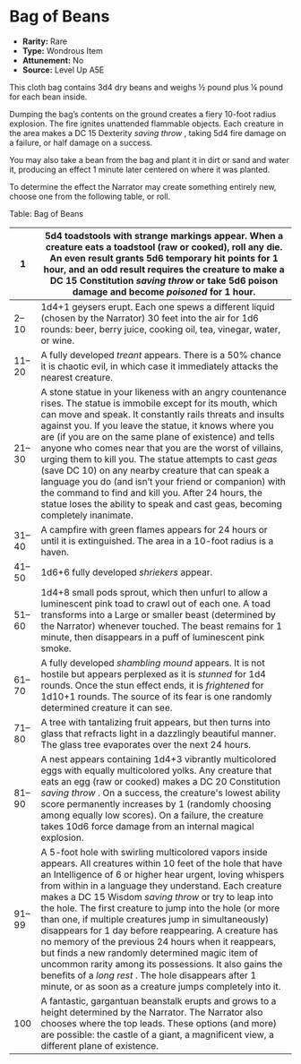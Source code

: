 
# Bag of Beans

* **Rarity:** Rare
* **Type:** Wondrous Item
* **Attunement:** No
* **Source:** Level Up A5E


This cloth bag contains 3d4 dry beans and weighs ½ pound plus ¼ pound for each bean inside.

Dumping the bag’s contents on the ground creates a fiery 10-foot radius explosion. The fire ignites unattended flammable objects. Each creature in the area makes a DC 15 Dexterity _saving throw_ , taking 5d4 fire damage on a failure, or half damage on a success. 

You may also take a bean from the bag and plant it in dirt or sand and water it, producing an effect 1 minute later centered on where it was planted.

To determine the effect the Narrator may create something entirely new, choose one from the following table, or roll.

Table: Bag of Beans

| 1     | 5d4 toadstools with strange markings appear. When a creature eats a toadstool (raw or cooked), roll any die. An even result grants 5d6 temporary hit points for 1 hour, and an odd result requires the creature to make a DC 15 Constitution _saving throw_  or take 5d6 poison damage and become _poisoned_  for 1 hour.                                                                                                                                                                                                                                                                                                                                                                                                                                        |
| ----- | ---------------------------------------------------------------------------------------------------------------------------------------------------------------------------------------------------------------------------------------------------------------------------------------------------------------------------------------------------------------------------------------------------------------------------------------------------------------------------------------------------------------------------------------------------------------------------------------------------------------------------------------------------------------------------------------------------------------------------------------------------------------- |
| 2–10  | 1d4+1 geysers erupt. Each one spews a different liquid (chosen by the Narrator) 30 feet into the air for 1d6 rounds: beer, berry juice, cooking oil, tea, vinegar, water, or wine.                                                                                                                                                                                                                                                                                                                                                                                                                                                                                                                                                                               |
| 11–20 | A fully developed _treant_  appears. There is a 50% chance it is chaotic evil, in which case it immediately attacks the nearest creature.                                                                                                                                                                                                                                                                                                                                                                                                                                                                                                                                                                                                                        |
| 21–30 | A stone statue in your likeness with an angry countenance rises. The statue is immobile except for its mouth, which can move and speak. It constantly rails threats and insults against you. If you leave the statue, it knows where you are (if you are on the same plane of existence) and tells anyone who comes near that you are the worst of villains, urging them to kill you. The statue attempts to cast _geas_ (save DC 10) on any nearby creature that can speak a language you do (and isn’t your friend or companion) with the command to find and kill you. After 24 hours, the statue loses the ability to speak and cast geas, becoming completely inanimate.                                                                                    |
| 31–40 | A campfire with green flames appears for 24 hours or until it is extinguished. The area in a 10-foot radius is a haven.                                                                                                                                                                                                                                                                                                                                                                                                                                                                                                                                                                                                                                          |
| 41–50 | 1d6+6 fully developed _shriekers_  appear.                                                                                                                                                                                                                                                                                                                                                                                                                                                                                                                                                                                                                                                                                                                       |
| 51–60 | 1d4+8 small pods sprout, which then unfurl to allow a luminescent pink toad to crawl out of each one. A toad transforms into a Large or smaller beast (determined by the Narrator) whenever touched. The beast remains for 1 minute, then disappears in a puff of luminescent pink smoke.                                                                                                                                                                                                                                                                                                                                                                                                                                                                        |
| 61–70 | A fully developed _shambling mound_  appears. It is not hostile but appears perplexed as it is _stunned_  for 1d4 rounds. Once the stun effect ends, it is _frightened_  for 1d10+1 rounds. The source of its fear is one randomly determined creature it can see.                                                                                                                                                                                                                                                                                                                                                                                                                                                                                               |
| 71–80 | A tree with tantalizing fruit appears, but then turns into glass that refracts light in a dazzlingly beautiful manner. The glass tree evaporates over the next 24 hours.                                                                                                                                                                                                                                                                                                                                                                                                                                                                                                                                                                                         |
| 81–90 | A nest appears containing 1d4+3 vibrantly multicolored eggs with equally multicolored yolks. Any creature that eats an egg (raw or cooked) makes a DC 20 Constitution _saving throw_ . On a success, the creature's lowest ability score permanently increases by 1 (randomly choosing among equally low scores). On a failure, the creature takes 10d6 force damage from an internal magical explosion.                                                                                                                                                                                                                                                                                                                                                         |
| 91–99 | A 5-foot hole with swirling multicolored vapors inside appears. All creatures within 10 feet of the hole that have an Intelligence of 6 or higher hear urgent, loving whispers from within in a language they understand. Each creature makes a DC 15 Wisdom _saving throw_  or try to leap into the hole. The first creature to jump into the hole (or more than one, if multiple creatures jump in simultaneously) disappears for 1 day before reappearing. A creature has no memory of the previous 24 hours when it reappears, but finds a new randomly determined magic item of uncommon rarity among its possessions. It also gains the benefits of a _long rest_ . The hole disappears after 1 minute, or as soon as a creature jumps completely into it. |
| 100   | A fantastic, gargantuan beanstalk erupts and grows to a height determined by the Narrator. The Narrator also chooses where the top leads. These options (and more) are possible: the castle of a giant, a magnificent view, a different plane of existence.                                                                                                                                                                                                                                                                                                                                                                                                                                                                                                      |
